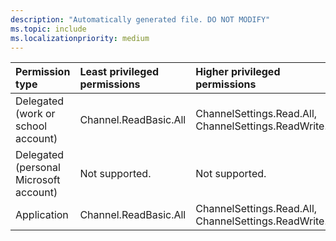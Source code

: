 ```yaml
---
description: "Automatically generated file. DO NOT MODIFY"
ms.topic: include
ms.localizationpriority: medium
---
```


|Permission type|Least privileged permissions|Higher privileged permissions|
|:---|:---|:---|
|Delegated (work or school account)|Channel.ReadBasic.All|ChannelSettings.Read.All, ChannelSettings.ReadWrite.All|
|Delegated (personal Microsoft account)|Not supported.|Not supported.|
|Application|Channel.ReadBasic.All|ChannelSettings.Read.All, ChannelSettings.ReadWrite.All|

